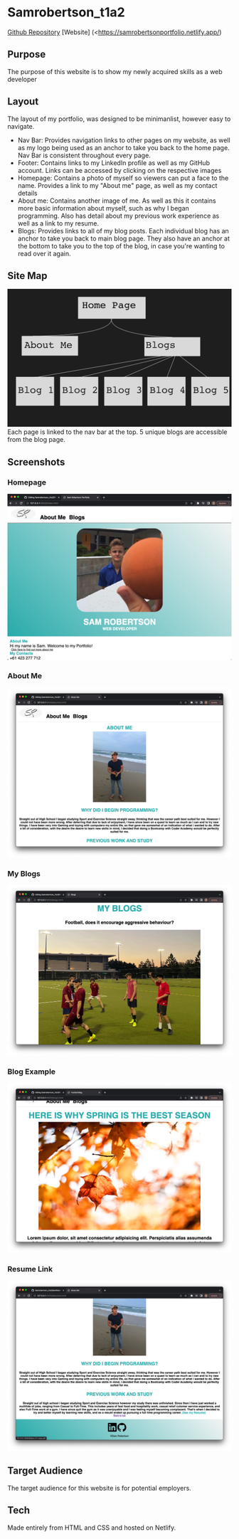 # Samrobertson_t1a2

[Github Repository](https://github.com/samrobertson-creator/Samrobertson_t1a2)
[Website] (<https://samrobertsonportfolio.netlify.app/)


## Purpose

The purpose of this website is to show my newly acquired skills as a web developer

## Layout

The layout of my portfolio, was designed to be minimanlist, however easy to navigate.

- Nav Bar: Provides navigation links to other pages on my website, as well as my logo being used as an anchor to take you back to the home page. Nav Bar is consistent throughout every page.
- Footer: Contains links to my LinkedIn profile as well as my GitHub account. Links can be accessed by clicking on the respective images
- Homepage: Contains a photo of myself so viewers can put a face to the name. Provides a link to my "About me" page, as well as my contact details
- About me: Contains another image of me. As well as this it contains more basic information about myself, such as why I began programming. Also has detail about my previous work experience as well as a link to my resume.
- Blogs: Provides links to all of my blog posts. Each individual blog has an anchor to take you back to main blog page. They also have an anchor at the bottom to take you to the top of the blog, in case you're wanting to read over it again.

## Site Map

![Site Map](Images/Site%20Map.png)
Each page is linked to the nav bar at the top. 5 unique blogs are accessible from the blog page.

## Screenshots

### Homepage

![Homepage](Images/Homepage.png)

### About Me

![About me](Images/Aboutme.png)

### My Blogs

![My Blogs](Images/MyBlogs.png)

### Blog Example

![Blog Example](Images/Blog%20Example.png)

### Resume Link

![Resume Link](Images/Resume%20Link.png)

## Target Audience

The target audience for this website is for potential employers.

## Tech

Made entirely from HTML and CSS and hosted on Netlify.
